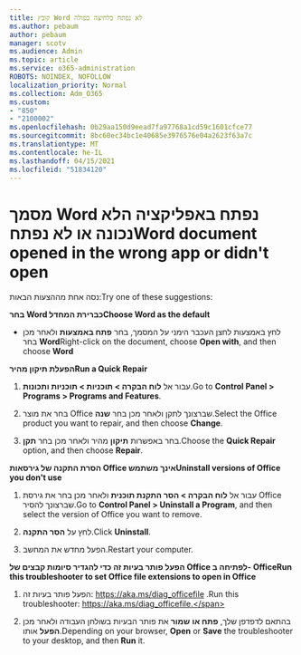 ```yaml
---
title: קובץ Word לא נפתח בלחיצה כפולה
ms.author: pebaum
author: pebaum
manager: scotv
ms.audience: Admin
ms.topic: article
ms.service: o365-administration
ROBOTS: NOINDEX, NOFOLLOW
localization_priority: Normal
ms.collection: Adm_O365
ms.custom:
- "850"
- "2100002"
ms.openlocfilehash: 0b29aa150d9eead7fa97768a1cd59c1601cfce77
ms.sourcegitcommit: 8bc60ec34bc1e40685e3976576e04a2623f63a7c
ms.translationtype: MT
ms.contentlocale: he-IL
ms.lasthandoff: 04/15/2021
ms.locfileid: "51834120"
---
```

# <a name="word-document-opened-in-the-wrong-app-or-didnt-open"></a><span data-ttu-id="8dcdc-102">מסמך Word נפתח באפליקציה הלא נכונה או לא נפתח</span><span class="sxs-lookup"><span data-stu-id="8dcdc-102">Word document opened in the wrong app or didn't open</span></span>

<span data-ttu-id="8dcdc-103">נסה אחת מההצעות הבאות:</span><span class="sxs-lookup"><span data-stu-id="8dcdc-103">Try one of these suggestions:</span></span>

<span data-ttu-id="8dcdc-104">**בחר Word כברירת המחדל**</span><span class="sxs-lookup"><span data-stu-id="8dcdc-104">**Choose Word as the default**</span></span>

- <span data-ttu-id="8dcdc-105">לחץ באמצעות לחצן העכבר הימני על המסמך, בחר **פתח באמצעות** ולאחר מכן בחר **Word**</span><span class="sxs-lookup"><span data-stu-id="8dcdc-105">Right-click on the document, choose **Open with**, and then choose **Word**</span></span>

<span data-ttu-id="8dcdc-106">**הפעלת תיקון מהיר**</span><span class="sxs-lookup"><span data-stu-id="8dcdc-106">**Run a Quick Repair**</span></span>

1. <span data-ttu-id="8dcdc-107">עבור אל **לוח הבקרה > תוכניות > תוכניות ותכונות**.</span><span class="sxs-lookup"><span data-stu-id="8dcdc-107">Go to **Control Panel > Programs > Programs and Features**.</span></span>

2. <span data-ttu-id="8dcdc-108">בחר את מוצר Office שברצונך לתקן ולאחר מכן בחר **שנה**.</span><span class="sxs-lookup"><span data-stu-id="8dcdc-108">Select the Office product you want to repair, and then choose **Change**.</span></span>

3. <span data-ttu-id="8dcdc-109">בחר באפשרות **תיקון** מהיר ולאחר מכן בחר **תקן**.</span><span class="sxs-lookup"><span data-stu-id="8dcdc-109">Choose the **Quick Repair** option, and then choose **Repair**.</span></span>

<span data-ttu-id="8dcdc-110">**הסרת התקנה של גירסאות Office אינך משתמש**</span><span class="sxs-lookup"><span data-stu-id="8dcdc-110">**Uninstall versions of Office you don't use**</span></span>

1. <span data-ttu-id="8dcdc-111">עבור אל **לוח הבקרה > הסר התקנת תוכנית** ולאחר מכן בחר את גירסת Office שברצונך להסיר.</span><span class="sxs-lookup"><span data-stu-id="8dcdc-111">Go to **Control Panel > Uninstall a Program**, and then select the version of Office you want to remove.</span></span>

2. <span data-ttu-id="8dcdc-112">לחץ על **הסר התקנה**.</span><span class="sxs-lookup"><span data-stu-id="8dcdc-112">Click **Uninstall**.</span></span>

3. <span data-ttu-id="8dcdc-113">הפעל מחדש את המחשב.</span><span class="sxs-lookup"><span data-stu-id="8dcdc-113">Restart your computer.</span></span>

<span data-ttu-id="8dcdc-114">**הפעל פותר בעיות זה כדי להגדיר סיומות קבצים של Office לפתיחה ב- Office**</span><span class="sxs-lookup"><span data-stu-id="8dcdc-114">**Run this troubleshooter to set Office file extensions to open in Office**</span></span>

1. <span data-ttu-id="8dcdc-115">הפעל פותר בעיות זה: https://aka.ms/diag_officefile .</span><span class="sxs-lookup"><span data-stu-id="8dcdc-115">Run this troubleshooter: https://aka.ms/diag_officefile.</span></span>

2. <span data-ttu-id="8dcdc-116">בהתאם לדפדפן שלך, **פתח או** **שמור** את פותר הבעיות בשולחן העבודה ולאחר מכן **הפעל** אותו.</span><span class="sxs-lookup"><span data-stu-id="8dcdc-116">Depending on your browser, **Open** or **Save** the troubleshooter to your desktop, and then **Run** it.</span></span>
